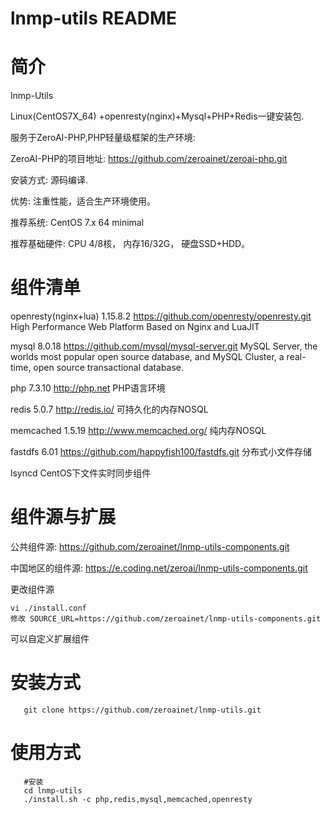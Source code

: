 lnmp-utils README
============

简介
===========

  lnmp-Utils

  Linux(CentOS7X_64) +openresty(nginx)+Mysql+PHP+Redis一键安装包.

  服务于ZeroAI-PHP,PHP轻量级框架的生产环境:

  ZeroAI-PHP的项目地址: https://github.com/zeroainet/zeroai-php.git

  安装方式: 源码编译.

  优势: 注重性能，适合生产环境使用。

  推荐系统: CentOS 7.x 64 minimal

  推荐基础硬件:
  			CPU 4/8核，
  			内存16/32G，
  			硬盘SSD+HDD。

组件清单
=======

   openresty(nginx+lua) 1.15.8.2 https://github.com/openresty/openresty.git
       High Performance Web Platform Based on Nginx and LuaJIT

   mysql                8.0.18 https://github.com/mysql/mysql-server.git
       MySQL Server, the worlds most popular open source database, and MySQL Cluster, a real-time, open source transactional database.

   php                  7.3.10 http://php.net
       PHP语言环境

   redis                5.0.7 http://redis.io/
       可持久化的内存NOSQL

   memcached            1.5.19 http://www.memcached.org/
       纯内存NOSQL

   fastdfs              6.01 https://github.com/happyfish100/fastdfs.git
       分布式小文件存储

   lsyncd
       CentOS下文件实时同步组件



组件源与扩展
=======
公共组件源:  https://github.com/zeroainet/lnmp-utils-components.git

中国地区的组件源: https://e.coding.net/zeroai/lnmp-utils-components.git

更改组件源

```shell
vi ./install.conf
修改 SOURCE_URL=https://github.com/zeroainet/lnmp-utils-components.git
```
可以自定义扩展组件



安装方式
=======
```shell
   git clone https://github.com/zeroainet/lnmp-utils.git
```

使用方式
=======
```shell
   #安装
   cd lnmp-utils
   ./install.sh -c php,redis,mysql,memcached,openresty
```